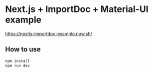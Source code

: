 # Next.js + ImportDoc + Material-UI example

https://nextjs-importdoc-example.now.sh/

## How to use

```sh
npm install
npm run dev
```
